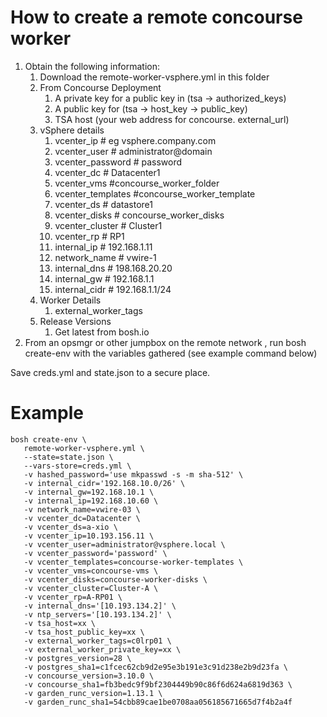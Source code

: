 # How to create a remote concourse worker
1. Obtain the following information:
    1. Download the remote-worker-vsphere.yml in this folder
    1. From Concourse Deployment
        1. A private key for a public key in (tsa -> authorized_keys)
        1. A public key for (tsa -> host_key -> public_key)
        1. TSA host (your web address for concourse. external_url)
    1. vSphere details
        1. vcenter_ip # eg vsphere.company.com
        1. vcenter_user # administrator@domain
        1. vcenter_password # password
        1. vcenter_dc # Datacenter1
        1. vcenter_vms #concourse_worker_folder
        1. vcenter_templates #concourse_worker_template
        1. vcenter_ds # datastore1
        1. vcenter_disks # concourse_worker_disks
        1. vcenter_cluster # Cluster1
        1. vcenter_rp # RP1
        2. internal_ip # 192.168.1.11
        3. network_name # vwire-1
        4. internal_dns # 198.168.20.20
        5. internal_gw # 192.168.1.1
        6. internal_cidr # 192.168.1.1/24
    1. Worker Details
        1. external_worker_tags
    1. Release Versions
        1. Get latest from bosh.io
1. From an opsmgr or other jumpbox on the remote network , run bosh create-env with the variables gathered (see example command below)

Save creds.yml and state.json to a secure place.

# Example
```
bosh create-env \
   remote-worker-vsphere.yml \
   --state=state.json \
   --vars-store=creds.yml \
   -v hashed_password='use mkpasswd -s -m sha-512' \
   -v internal_cidr='192.168.10.0/26' \
   -v internal_gw=192.168.10.1 \
   -v internal_ip=192.168.10.60 \
   -v network_name=vwire-03 \
   -v vcenter_dc=Datacenter \
   -v vcenter_ds=a-xio \
   -v vcenter_ip=10.193.156.11 \
   -v vcenter_user=administrator@vsphere.local \
   -v vcenter_password='password' \
   -v vcenter_templates=concourse-worker-templates \
   -v vcenter_vms=concourse-vms \
   -v vcenter_disks=concourse-worker-disks \
   -v vcenter_cluster=Cluster-A \
   -v vcenter_rp=A-RP01 \
   -v internal_dns='[10.193.134.2]' \
   -v ntp_servers='[10.193.134.2]' \
   -v tsa_host=xx \
   -v tsa_host_public_key=xx \
   -v external_worker_tags=c0lrp01 \
   -v external_worker_private_key=xx \
   -v postgres_version=28 \
   -v postgres_sha1=c1fcec62cb9d2e95e3b191e3c91d238e2b9d23fa \
   -v concourse_version=3.10.0 \
   -v concourse_sha1=fb3bedc9f9bf2304449b90c86f6d624a6819d363 \
   -v garden_runc_version=1.13.1 \
   -v garden_runc_sha1=54cbb89cae1be0708aa056185671665d7f4b2a4f
```
